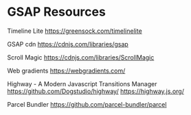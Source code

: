 # GSAP Resources

Timeline Lite
https://greensock.com/timelinelite

GSAP cdn
https://cdnjs.com/libraries/gsap 

Scroll Magic
https://cdnjs.com/libraries/ScrollMagic

Web gradients
https://webgradients.com/

Highway - A Modern Javascript Transitions Manager
https://github.com/Dogstudio/highway/
https://highway.js.org/

Parcel Bundler
https://github.com/parcel-bundler/parcel